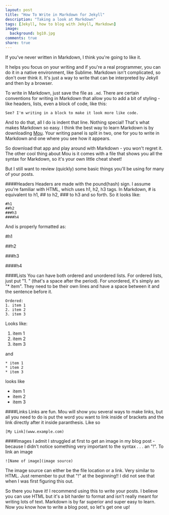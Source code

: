 ```yaml
---
layout: post
title: "How To Write in Markdown for Jekyll"
description: "Taking a look at Markdown"
tags: [Jekyll, how to blog with Jekyll, Markdown]
image:
  background: bg10.jpg
comments: true
share: true
---
```


If you've never written in Markdown, I think you're going to like it. 

It helps you focus on your writing and if you're a real programmer, you can do it in a native environment, like Sublime. Markdown isn't complicated, so don't over think it. It's just a way to write that can be interpreted by Jekyll and then by a browser. 

To write in Markdown, just save the file as `.md`. There are certain conventions for writing in Markdown that allow you to add a bit of styling - like headers, lists, even a block of code, like this:

	See? I'm writing in a block to make it look more like code.
	
And to do that, all I do is indent that line. Nothing special! That's what makes Markdown so easy. I think the best way to learn Markdown is by downloading [Mou](http://mouapp.com/). Your writing panel is split in two, one for you to write in Markdown and one where you see how it appears. 

So download that app and play around with Markdown - you won't regret it. The other cool thing about Mou is it comes with a file that shows you all the syntax for Markdown, so it's your own little cheat sheet!

But I still want to review (quickly) some basic things you'll be using for many of your posts.

####Headers
Headers are made with the pound(hash) sign. I assume you're familiar with HTML, which uses h1, h2, h3 tags. In Markdown, # is equivalent to h1, ## to h2, ### to h3 and so forth. So it looks like:
	
	#h1
	##h2
	###h3
	####h4
	
And is properly formatted as:

#h1

##h2

###h3

####h4


####Lists
You can have both ordered and unordered lists. For ordered lists, just put "1. " (that's a space after the period). For unordered, it's simply an "* item". They need to be their own lines and have a space between it and the sentence before it.

	Ordered:
	1. item 1
	2. item 2
	3. item 3
	
Looks like:

1. item 1
2. item 2
3. item 3

and
	
	* item 1
	* item 2
	* item 3
	
looks like

* item 1
* item 2
* item 3


####Links
Links are fun. Mou will show you several ways to make links, but all you need to do is put the word you want to link inside of brackets and the link directly after it inside paranthesis. Like so

	[My Link](www.example.com)
	
####Images
I admit I struggled at first to get an image in my blog post - because I didn't notice something very important to the syntax . . . an "!". To link an image

	![Name of image](image source)
	
The image source can either be the file location or a link. Very similar to HTML. Just remember to put that "!" at the beginning!! I did not see that when I was first figuring this out.

So there you have it! I recommend using this to write your posts. I believe you can use HTML but it's a bit harder to format and isn't really meant for writing lots of text. Markdown is by far superior and super easy to learn. Now you know how to write a blog post, so let's get one up!
